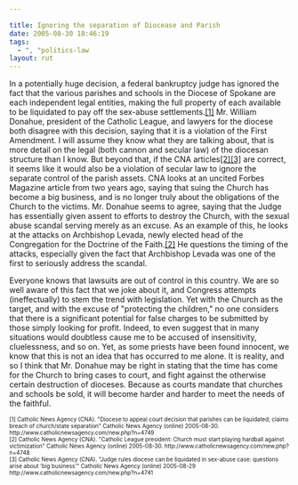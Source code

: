 ```yaml
---

title: Ignoring the separation of Diocease and Parish
date: 2005-08-30 18:46:19
tags:
  - ", "politics-law
layout: rut
---
```


<p>In a potentially huge decision, a federal bankruptcy judge has ignored the fact that the various parishes and schools in the Diocese of Spokane are each independent legal entities, making the full property of each available to be liquidated to pay off the sex-abuse settlements.<a href="http://www.catholicnewsagency.com/new.php?n=4741">[1]</a> Mr. William Donahue, president of the Catholic League, and lawyers for the diocese both disagree with this decision, saying that it is a violation of the First Amendment.  I will assume they know what they are talking about, that is more detail on the legal (both cannon and secular law) of the diocesan structure than I know.  But beyond that, if the CNA articles<a href="http://www.catholicnewsagency.com/new.php?n=4748">[2]</a><a href="http://www.catholicnewsagency.com/new.php?n=4741">[3]</a> are correct, it seems like it would also be a violation of secular law to ignore the separate control of the parish assets. CNA looks at an uncited Forbes Magazine article from two years ago, saying that suing the Church has become a big business, and is no longer truly about the obligations of the Church to the victims.  Mr. Donahue seems to agree, saying that the Judge has essentially given assent to efforts to destroy the Church, with the sexual abuse scandal serving merely as an excuse.  As an example of this, he looks at the attacks on Archbishop Levada, newly elected head of the Congregation for the Doctrine of the Faith.<a href="http://www.catholicnewsagency.com/new.php?n=4748">[2]</a> He questions the timing of the attacks, especially given the fact that Archbishop Levada was one of the first to seriously address the scandal.</p>  <p>Everyone knows that lawsuits are out of control in this country. We are so well aware of this fact that we joke about it, and Congress attempts (ineffectually) to stem the trend with legislation. Yet with the Church as the target, and with the excuse of "protecting the children," no one considers that there is a significant potential for false charges to be submitted by those simply looking for profit. Indeed, to even suggest that in many situations would doubtless cause me to be accused of insensitivity, cluelessness, and so on. Yet, as some priests have been found innocent, we know that this is not an idea that has occurred to me alone.  It is reality, and so I think that Mr. Donahue may be right in stating that the time has come for the Church to bring cases to court, and fight against the otherwise certain destruction of dioceses.  Because as courts mandate that churches and schools be sold, it will become harder and harder to meet the needs of the faithful.</p>  <font size="-2"> [1] Catholic News Agency (CNA).  "Diocese to appeal court decision that parishes can be liquidated; claims breach of church/state separation" Catholic News Agency (online) 2005-08-30. http://www.catholicnewsagency.com/new.php?n=4749 <br  />[2] Catholic News Agency (CNA).  "Catholic League president: Church must start playing hardball against victimization" Catholic News Agency (online) 2005-08-30.  http://www.catholicnewsagency.com/new.php?n=4748 <br  /> [3] Catholic News Agency (CNA).  "Judge rules diocese can be liquidated in sex-abuse case: questions arise about 'big business'" Catholic News Agency (online) 2005-08-29 http://www.catholicnewsagency.com/new.php?n=4741 <br  /> </font>

